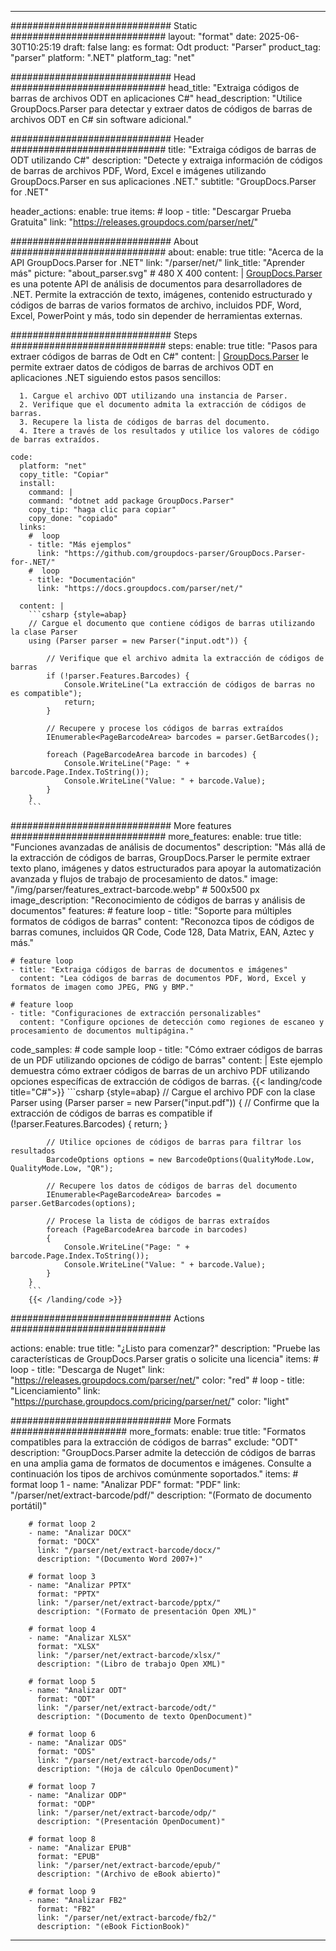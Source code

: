 


---
############################# Static ############################
layout: "format"
date:  2025-06-30T10:25:19
draft: false
lang: es
format: Odt
product: "Parser"
product_tag: "parser"
platform: ".NET"
platform_tag: "net"

############################# Head ############################
head_title: "Extraiga códigos de barras de archivos ODT en aplicaciones C#"
head_description: "Utilice GroupDocs.Parser para detectar y extraer datos de códigos de barras de archivos ODT en C# sin software adicional."

############################# Header ############################
title: "Extraiga códigos de barras de ODT utilizando C#" 
description: "Detecte y extraiga información de códigos de barras de archivos PDF, Word, Excel e imágenes utilizando GroupDocs.Parser en sus aplicaciones .NET."
subtitle: "GroupDocs.Parser for .NET" 

header_actions:
  enable: true
  items:
    #  loop
    - title: "Descargar Prueba Gratuita"
      link: "https://releases.groupdocs.com/parser/net/"
      
############################# About ############################
about:
    enable: true
    title: "Acerca de la API GroupDocs.Parser for .NET"
    link: "/parser/net/"
    link_title: "Aprender más"
    picture: "about_parser.svg" # 480 X 400
    content: |
       [GroupDocs.Parser](/parser/net/) es una potente API de análisis de documentos para desarrolladores de .NET. Permite la extracción de texto, imágenes, contenido estructurado y códigos de barras de varios formatos de archivo, incluidos PDF, Word, Excel, PowerPoint y más, todo sin depender de herramientas externas.

############################# Steps ############################
steps:
    enable: true
    title: "Pasos para extraer códigos de barras de Odt en C#"
    content: |
      [GroupDocs.Parser](/parser/net/) le permite extraer datos de códigos de barras de archivos ODT en aplicaciones .NET siguiendo estos pasos sencillos:
      
      1. Cargue el archivo ODT utilizando una instancia de Parser.
      2. Verifique que el documento admita la extracción de códigos de barras.
      3. Recupere la lista de códigos de barras del documento.
      4. Itere a través de los resultados y utilice los valores de código de barras extraídos.
   
    code:
      platform: "net"
      copy_title: "Copiar"
      install:
        command: |
        command: "dotnet add package GroupDocs.Parser"
        copy_tip: "haga clic para copiar"
        copy_done: "copiado"
      links:
        #  loop
        - title: "Más ejemplos"
          link: "https://github.com/groupdocs-parser/GroupDocs.Parser-for-.NET/"
        #  loop
        - title: "Documentación"
          link: "https://docs.groupdocs.com/parser/net/"
          
      content: |
        ```csharp {style=abap}
        // Cargue el documento que contiene códigos de barras utilizando la clase Parser
        using (Parser parser = new Parser("input.odt")) {

            // Verifique que el archivo admita la extracción de códigos de barras
            if (!parser.Features.Barcodes) {
                Console.WriteLine("La extracción de códigos de barras no es compatible");
                return;
            }

            // Recupere y procese los códigos de barras extraídos
            IEnumerable<PageBarcodeArea> barcodes = parser.GetBarcodes();

            foreach (PageBarcodeArea barcode in barcodes) {
                Console.WriteLine("Page: " + barcode.Page.Index.ToString());
                Console.WriteLine("Value: " + barcode.Value);
            }
        }
        ```  

############################# More features ############################
more_features:
  enable: true
  title: "Funciones avanzadas de análisis de documentos"
  description: "Más allá de la extracción de códigos de barras, GroupDocs.Parser le permite extraer texto plano, imágenes y datos estructurados para apoyar la automatización avanzada y flujos de trabajo de procesamiento de datos."
  image: "/img/parser/features_extract-barcode.webp" # 500x500 px
  image_description: "Reconocimiento de códigos de barras y análisis de documentos"
  features:
    # feature loop
    - title: "Soporte para múltiples formatos de códigos de barras"
      content: "Reconozca tipos de códigos de barras comunes, incluidos QR Code, Code 128, Data Matrix, EAN, Aztec y más."

    # feature loop
    - title: "Extraiga códigos de barras de documentos e imágenes"
      content: "Lea códigos de barras de documentos PDF, Word, Excel y formatos de imagen como JPEG, PNG y BMP."

    # feature loop
    - title: "Configuraciones de extracción personalizables"
      content: "Configure opciones de detección como regiones de escaneo y procesamiento de documentos multipágina."
      
  code_samples:
    # code sample loop
    - title: "Cómo extraer códigos de barras de un PDF utilizando opciones de código de barras"
      content: |
        Este ejemplo demuestra cómo extraer códigos de barras de un archivo PDF utilizando opciones específicas de extracción de códigos de barras.
        {{< landing/code title="C#">}}
        ```csharp {style=abap}
        //  Cargue el archivo PDF con la clase Parser
        using (Parser parser = new Parser("input.pdf"))
        {
            // Confirme que la extracción de códigos de barras es compatible
            if (!parser.Features.Barcodes)
            {
                return;
            }

            // Utilice opciones de códigos de barras para filtrar los resultados
            BarcodeOptions options = new BarcodeOptions(QualityMode.Low, QualityMode.Low, "QR");

            // Recupere los datos de códigos de barras del documento
            IEnumerable<PageBarcodeArea> barcodes = parser.GetBarcodes(options);

            // Procese la lista de códigos de barras extraídos
            foreach (PageBarcodeArea barcode in barcodes)
            {
                Console.WriteLine("Page: " + barcode.Page.Index.ToString());
                Console.WriteLine("Value: " + barcode.Value);
            }
        }
        ```
        {{< /landing/code >}}


############################# Actions ############################

actions:
  enable: true
  title: "¿Listo para comenzar?"
  description: "Pruebe las características de GroupDocs.Parser gratis o solicite una licencia"
  items:
    #  loop
    - title: "Descarga de Nuget"
      link: "https://releases.groupdocs.com/parser/net/"
      color: "red"
        #  loop
    - title: "Licenciamiento"
      link: "https://purchase.groupdocs.com/pricing/parser/net/"
      color: "light"


############################# More Formats #####################
more_formats:
    enable: true
    title: "Formatos compatibles para la extracción de códigos de barras"
    exclude: "ODT"
    description: "GroupDocs.Parser admite la detección de códigos de barras en una amplia gama de formatos de documentos e imágenes. Consulte a continuación los tipos de archivos comúnmente soportados."
    items: 
        # format loop 1
        - name: "Analizar PDF"
          format: "PDF"
          link: "/parser/net/extract-barcode/pdf/"
          description: "(Formato de documento portátil)"
          
        # format loop 2
        - name: "Analizar DOCX"
          format: "DOCX"
          link: "/parser/net/extract-barcode/docx/"
          description: "(Documento Word 2007+)"
          
        # format loop 3
        - name: "Analizar PPTX"
          format: "PPTX"
          link: "/parser/net/extract-barcode/pptx/"
          description: "(Formato de presentación Open XML)"
          
        # format loop 4
        - name: "Analizar XLSX"
          format: "XLSX"
          link: "/parser/net/extract-barcode/xlsx/"
          description: "(Libro de trabajo Open XML)"
          
        # format loop 5
        - name: "Analizar ODT"
          format: "ODT"
          link: "/parser/net/extract-barcode/odt/"
          description: "(Documento de texto OpenDocument)"
          
        # format loop 6
        - name: "Analizar ODS"
          format: "ODS"
          link: "/parser/net/extract-barcode/ods/"
          description: "(Hoja de cálculo OpenDocument)"
          
        # format loop 7
        - name: "Analizar ODP"
          format: "ODP"
          link: "/parser/net/extract-barcode/odp/"
          description: "(Presentación OpenDocument)"
          
        # format loop 8
        - name: "Analizar EPUB"
          format: "EPUB"
          link: "/parser/net/extract-barcode/epub/"
          description: "(Archivo de eBook abierto)"
          
        # format loop 9
        - name: "Analizar FB2"
          format: "FB2"
          link: "/parser/net/extract-barcode/fb2/"
          description: "(eBook FictionBook)"
         
          

---